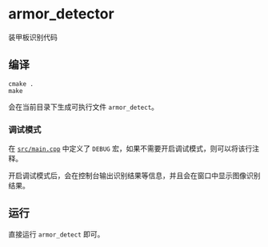 # armor_detector
装甲板识别代码

## 编译
```
cmake .
make
```
会在当前目录下生成可执行文件 `armor_detect`。

### 调试模式
在 [`src/main.cpp`](https://github.com/njtech-robomaster/armor_detector/blob/master/src/main.cpp#L10) 中定义了 `DEBUG` 宏，如果不需要开启调试模式，则可以将该行注释。

开启调试模式后，会在控制台输出识别结果等信息，并且会在窗口中显示图像识别结果。

## 运行
直接运行 `armor_detect` 即可。
